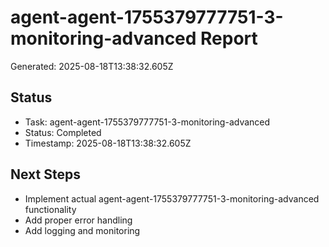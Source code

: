 # agent-agent-1755379777751-3-monitoring-advanced Report

Generated: 2025-08-18T13:38:32.605Z

## Status
- Task: agent-agent-1755379777751-3-monitoring-advanced
- Status: Completed
- Timestamp: 2025-08-18T13:38:32.605Z

## Next Steps
- Implement actual agent-agent-1755379777751-3-monitoring-advanced functionality
- Add proper error handling
- Add logging and monitoring
